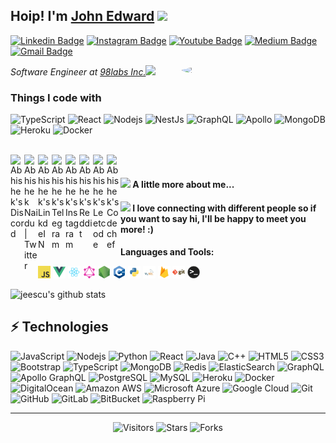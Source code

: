 <h2> Hoip! I'm <a href="https://jeescu.github.io">John Edward</a> <img src="https://media.giphy.com/media/mGcNjsfWAjY5AEZNw6/giphy.gif" width="50"></h2>

[![Linkedin Badge](https://img.shields.io/badge/-anirudhemmadi-blue?style=flat-square&logo=Linkedin&logoColor=white&link=https://www.linkedin.com/in/anirudhemmadi/)](https://www.linkedin.com/in/anirudhemmadi/)
[![Instagram Badge](https://img.shields.io/badge/-kanna6501-purple?style=flat-square&logo=instagram&logoColor=white&link=https://instagram.com/kanna6501/)](https://instagram.com/kanna6501)
[![Youtube Badge](https://img.shields.io/badge/-koolkanna-darkred?style=flat-square&logo=youtube&logoColor=white&link=https://www.youtube.com/c/koolkanna)](https://www.youtube.com/c/koolkanna)
[![Medium Badge](https://img.shields.io/badge/-@aemmadi-03a57a?style=flat-square&labelColor=000000&logo=Medium&link=https://medium.com/@aemmadi/)](https://medium.com/@aemmadi)
[![Gmail Badge](https://img.shields.io/badge/-kanna6501@gmail.com-c14438?style=flat-square&logo=Gmail&logoColor=white&link=mailto:kanna6501@gmail.com)](mailto:kanna6501@gmail.com)

<img align='right' style="border-radius: 50%;" src="https://vignette.wikia.nocookie.net/nyancat/images/d/d7/Donutcat.gif/revision/latest/scale-to-width-down/340?cb=20130616122235" width="230">
<p><em>Software Engineer at <a href="http://98labs.com">98labs Inc.</a><img src="https://media.giphy.com/media/WUlplcMpOCEmTGBtBW/giphy.gif" width="30"> 
</em></p>

<h3>Things I code with</h3>
<p> <img alt="TypeScript" src="https://img.shields.io/badge/-TypeScript-007ACC?style=flat&logo=typescript" /> <img alt="React" src="https://img.shields.io/badge/-React-black?style=flat&logo=react" /> <img alt="Nodejs" src="https://img.shields.io/badge/-Nodejs-black?style=flat&logo=Node.js" /> <img alt="NestJs" src="https://img.shields.io/badge/-NestJs-181717?style=flat&logo=nestjs" /> <img alt="GraphQL" src="https://img.shields.io/badge/-GraphQL-E10098?style=flat&logo=graphql" /> <img alt="Apollo" src="https://img.shields.io/badge/-Apollo%20GraphQL-311C87?style=flat&logo=apollo-graphql" /> <img alt="MongoDB" src="https://img.shields.io/badge/-MongoDB-black?style=flat&logo=mongodb" /> <img alt="Heroku" src="https://img.shields.io/badge/-Heroku-430098?style=flat&logo=heroku" /> <img alt="Docker" src="https://img.shields.io/badge/-Docker-black?style=flat&logo=docker" /></p>

<br/>

<a href="https://discord.gg/qUbApEc">
  <img align="left" alt="Abhishek's Discord" width="22px" src="https://cdn.jsdelivr.net/npm/simple-icons@v3/icons/discord.svg" />
</a>
<a href="https://twitter.com/geeky_abhiz">
  <img align="left" alt="Abhishek Naidu | Twitter" width="22px" src="https://cdn.jsdelivr.net/npm/simple-icons@v3/icons/twitter.svg" />
</a>
<a href="https://www.linkedin.com/in/abhisheknaiidu/">
  <img align="left" alt="Abhishek's LinkdeIN" width="22px" src="https://cdn.jsdelivr.net/npm/simple-icons@v3/icons/linkedin.svg" />
</a>
<a href="https://t.me/abhisheknaiidu">
  <img align="left" alt="Abhishek's Telegram" width="22px" src="https://cdn.jsdelivr.net/npm/simple-icons@v3/icons/telegram.svg" />
</a>
<a href="https://www.instagram.com/abhisheknaiidu/">
  <img align="left" alt="Abhishek's Instagram" width="22px" src="https://cdn.jsdelivr.net/npm/simple-icons@v3/icons/instagram.svg" />
</a>
<a href="https://www.reddit.com/user/geekyabhi/">
  <img align="left" alt="Abhishek's Reddit" width="22px" src="https://cdn.jsdelivr.net/npm/simple-icons@v3/icons/reddit.svg" />
</a>
<a href="https://leetcode.com/abhisheknaiidu/">
  <img align="left" alt="Abhishek's Leetcode" width="22px" src="https://cdn.jsdelivr.net/npm/simple-icons@v3/icons/leetcode.svg" />
</a>
<a href="https://www.codechef.com/users/abhisheknaidu">
  <img align="left" alt="Abhishek's Codechef" width="22px" src="https://cdn.jsdelivr.net/npm/simple-icons@v3/icons/codechef.svg" />
</a>

<br />

#### <img src="https://media.giphy.com/media/VgCDAzcKvsR6OM0uWg/giphy.gif" width="50"> A little more about me...  
<!--
- 👨🏽‍💻 I’m currently working on [A-POP](https://github.com/abhisheknaiidu/A-POP);
- 🌱 I’m currently learning GraphQL and C++; 
- 👯 I’m looking to collaborate on [A-POP](https://github.com/abhisheknaiidu/A-POP) 🤝;
- 🤔 I’m looking for help with Data Structures and Algorithms 😭;
- 💬 Ask me about anything, I am happy to help;
- ⚡️ Fun-Fact: I started helping JEE and AIPMT aspirants, by launching my own platform known as [CompetitiveGeeks](https://competitivegeeks.wordpress.com/) in 2018, and sold almost **750+** Notes so far!
- 📫 How to reach me: geekyabhi12@gmail.com;
- 📝[Resume](https://drive.google.com/file/d/1TIgJ7rDBUYSkbs_QNcIEttJ5BFaIW3nn/view)
-->

#### <img src="https://media.giphy.com/media/LnQjpWaON8nhr21vNW/giphy.gif" width="60"> I love connecting with different people</b> so if you want to say <b>hi, I'll be happy to meet you more!</b> :)

**Languages and Tools:**  

<code><img height="20" src="https://raw.githubusercontent.com/github/explore/80688e429a7d4ef2fca1e82350fe8e3517d3494d/topics/javascript/javascript.png"></code>
<code><img height="20" src="https://raw.githubusercontent.com/github/explore/80688e429a7d4ef2fca1e82350fe8e3517d3494d/topics/vue/vue.png"></code>
<code><img height="20" src="https://raw.githubusercontent.com/github/explore/80688e429a7d4ef2fca1e82350fe8e3517d3494d/topics/react/react.png"></code>
<code><img height="20" src="https://raw.githubusercontent.com/github/explore/5c058a388828bb5fde0bcafd4bc867b5bb3f26f3/topics/graphql/graphql.png"></code>
<code><img height="20" src="https://raw.githubusercontent.com/github/explore/80688e429a7d4ef2fca1e82350fe8e3517d3494d/topics/nodejs/nodejs.png"></code>
<code><img height="20" src="https://raw.githubusercontent.com/github/explore/80688e429a7d4ef2fca1e82350fe8e3517d3494d/topics/cpp/cpp.png"></code>
<code><img height="20" src="https://raw.githubusercontent.com/github/explore/80688e429a7d4ef2fca1e82350fe8e3517d3494d/topics/python/python.png"></code>
<code><img height="20" src="https://raw.githubusercontent.com/github/explore/80688e429a7d4ef2fca1e82350fe8e3517d3494d/topics/mysql/mysql.png"></code>
<code><img height="20" src="https://raw.githubusercontent.com/github/explore/80688e429a7d4ef2fca1e82350fe8e3517d3494d/topics/firebase/firebase.png"></code>
<code><img height="20" src="https://raw.githubusercontent.com/github/explore/80688e429a7d4ef2fca1e82350fe8e3517d3494d/topics/git/git.png"></code>
<code><img height="20" src="https://raw.githubusercontent.com/github/explore/80688e429a7d4ef2fca1e82350fe8e3517d3494d/topics/terminal/terminal.png"></code>


![jeescu's github stats](https://github-readme-stats.vercel.app/api?username=jeescu&show_icons=true&title_color=fff&icon_color=79ff97&text_color=9f9f9f&bg_color=151515)

## ⚡ Technologies

![JavaScript](https://img.shields.io/badge/-JavaScript-black?style=flat&logo=javascript)
![Nodejs](https://img.shields.io/badge/-Nodejs-black?style=flat&logo=Node.js)
![Python](https://img.shields.io/badge/-Python-black?style=flat&logo=Python)
![React](https://img.shields.io/badge/-React-black?style=flat&logo=react)
![Java](https://img.shields.io/badge/-java-E34A86?style=flat&logo=java)
![C++](https://img.shields.io/badge/-C++-00599C?style=flat&logo=c)
![HTML5](https://img.shields.io/badge/-HTML5-E34F26?style=flat&logo=html5&logoColor=white)
![CSS3](https://img.shields.io/badge/-CSS3-1572B6?style=flat&logo=css3)
![Bootstrap](https://img.shields.io/badge/-Bootstrap-563D7C?style=flat&logo=bootstrap)
![TypeScript](https://img.shields.io/badge/-TypeScript-007ACC?style=flat&logo=typescript)
![MongoDB](https://img.shields.io/badge/-MongoDB-black?style=flat&logo=mongodb)
![Redis](https://img.shields.io/badge/-Redis-black?style=flat&logo=Redis)
![ElasticSearch](https://img.shields.io/badge/-ElasticSearch-005571?style=flat&logo=elasticsearch)
![GraphQL](https://img.shields.io/badge/-GraphQL-E10098?style=flat&logo=graphql)
![Apollo GraphQL](https://img.shields.io/badge/-Apollo%20GraphQL-311C87?style=flat&logo=apollo-graphql)
![PostgreSQL](https://img.shields.io/badge/-PostgreSQL-336791?style=flat-square&logo=postgresql)
![MySQL](https://img.shields.io/badge/-MySQL-black?style=flat-square&logo=mysql)
![Heroku](https://img.shields.io/badge/-Heroku-430098?style=flat-square&logo=heroku)
![Docker](https://img.shields.io/badge/-Docker-black?style=flat-square&logo=docker)
![DigitalOcean](https://img.shields.io/badge/-Digital%20Ocean-darkblue?style=flat-square&logo=digitalocean)
![Amazon AWS](https://img.shields.io/badge/Amazon%20AWS-232F3E?style=flat-square&logo=amazon-aws)
![Microsoft Azure](https://img.shields.io/badge/Microsoft%20Azure-232F7E?style=flat-square&logo=microsoft-azure)
![Google Cloud](https://img.shields.io/badge/Google%20Cloud-black?style=flat-square&logo=google-cloud)
![Git](https://img.shields.io/badge/-Git-black?style=flat-square&logo=git)
![GitHub](https://img.shields.io/badge/-GitHub-181717?style=flat-square&logo=github)
![GitLab](https://img.shields.io/badge/-GitLab-FCA121?style=flat-square&logo=gitlab)
![BitBucket](https://img.shields.io/badge/-BitBucket-darkblue?style=flat-square&logo=bitbucket)
![Raspberry Pi](https://img.shields.io/badge/-Raspberry%20Pi-C51A4A?style=flat-square&logo=Raspberry-Pi)


------------
<p align="center"> <img alt="Visitors" src="https://visitor-badge.glitch.me/badge?page_id=jeescu.jeescu"/> <img alt="Stars" src="https://img.shields.io/github/stars/jeescu/jeescu?style=flat-square&labelColor=343b41"/> <img alt="Forks" src="https://img.shields.io/github/forks/jeescu/jeescu?style=flat-square&labelColor=343b41"/></td></p>
